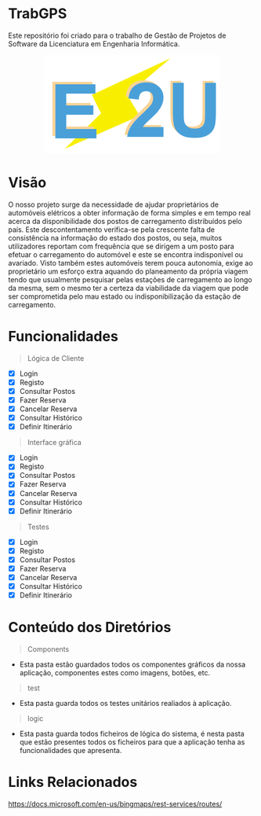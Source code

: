 # TrabGPS
Este repositório foi criado para o trabalho de Gestão de Projetos de Software da Licenciatura em Engenharia Informática.
<div align="center">
  <img src="src//gui//img//E2U.png">
</div>

# Visão
O nosso projeto surge da necessidade de ajudar proprietários de automóveis elétricos a obter informação de forma simples e em tempo real acerca da disponibilidade dos postos de carregamento distribuídos pelo país. Este descontentamento verifica-se pela crescente falta de consistência na informação do estado dos postos, ou seja, muitos utilizadores reportam com frequência que se dirigem a um posto para efetuar o carregamento do automóvel e este se encontra indisponível ou avariado.
Visto também estes automóveis terem pouca autonomia, exige ao proprietário um esforço extra aquando do planeamento da própria viagem tendo que usualmente pesquisar pelas estações de carregamento ao longo da mesma, sem o mesmo ter a certeza da viabilidade da viagem que pode ser comprometida pelo mau estado ou indisponibilização da estação de carregamento.

# Funcionalidades
> Lógica de Cliente
- [X] Login
- [X] Registo
- [X] Consultar Postos
- [X] Fazer Reserva
- [X] Cancelar Reserva
- [X] Consultar Histórico
- [X] Definir Itinerário
> Interface gráfica
- [X] Login
- [X] Registo
- [X] Consultar Postos
- [X] Fazer Reserva
- [X] Cancelar Reserva
- [X] Consultar Histórico
- [X] Definir Itinerário
> Testes
- [X] Login
- [X] Registo
- [X] Consultar Postos
- [X] Fazer Reserva
- [X] Cancelar Reserva
- [X] Consultar Histórico
- [X] Definir Itinerário

# Conteúdo dos Diretórios
> Components
- Esta pasta estão guardados todos os componentes gráficos da nossa aplicação, componentes estes como imagens, botões, etc.
> test
- Esta pasta guarda todos os testes unitários realiados à aplicação.
> logic
- Esta pasta guarda todos ficheiros de lógica do sistema, é nesta pasta que estão presentes todos os ficheiros para que a aplicação tenha as funcionalidades que apresenta.
# Links Relacionados
https://docs.microsoft.com/en-us/bingmaps/rest-services/routes/
